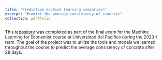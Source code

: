 ```yaml
---
title: "Prediction machine learning comparison"
excerpt: "Predict the average consistency of concrete"
collection: portfolio
---
```


This [repository](https://github.com/vedube/Machine-Learning-models) was completed as part of the final exam for the Machine Learning for Economist course at Universidad del Pacífico during the 2023-I term. The goal of the project was to utilize the tools and models we learned throughout the course to predict the average consistency of concrete after 28 days.